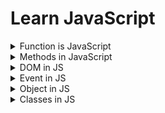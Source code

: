 # **Learn JavaScript**
<details>
<summary>Function is JavaScript</summary>
<br>
A JavaScript function is a block of code designed to perform a particular task. A JavaScript function is executed when "something" invokes it (calls it).

+ Function Used for reduced the redundancy.

**Define Function:**
```js
function functionName(){
    //do some work
}

//Example
function myFunction() {
    console.log("Welcome to CodeMod.");
    console.log("We are learning JS");
}
myFunction();
```
```js
function functionName(param1,param2..){
    //do some work
}

//Example
let message = "My name is Shakil."
function withParameter(message){
    console.log(message);
}
withParameter(message);
```
**Function Call:**
```js
functionName();
```
</details>

<details>
<summary>Methods in JavaScript</summary>
<br>

+ forEach
+ Map
+ **Filter:** Creates a new array of elements that give true for a condition/filter.
  Eg: all Even elements
+ **Reduce:** Performs some operations & reduces the array to a single value. It returns that single value.
</details>

<details>

  <summary>DOM in JS</summary>

  When a web page is loaded, the browser creates a Document Object Model (DOM) of the page.

  ### **DOM Manipulation:**
    ---
    Inside the DOM tree there are 3 types of nodes are available:

    + Text nodes
    + Comment nodes
  + Elements node
  </br>**DOM Tree Representation**
  + <code>document</code>
    + <code>Root Element(html)</code>
      + <code>Element(head)</code>
        + <code>Element(title)</code>
      + <code>Element(body)</code>
        + <code>Element(h1)</code>
        + <code>Element(a)</code>
        + <code>Element(p)</code>
  </br>
  + #### **Elements:**
    + Selecting with ID
      ```js
      document.getElementById("IdName");
      ```
    + Selecting with Class
      ```js
      document.getElementById("ClassName");
      ```
    + Selecting with Query Selector
      ```js
      document.querySelector("myId/myClass/tag");
      //return first element

      document.querySelectorAll("myId/myClass/tag");
      //return a NodeList
      ```
  + #### **Properties:**
    Using the DOM properties we can get and set the values of elements.
    + <code>**tagName:**</code> return tag for element nodes
      ```js
      let ele = document.querySelector("h1");
      console.log(ele.tagName);
      ```
    + <code>**innerText:**</code> returns the text content of the element and all its children.
    + <code>**innerHTML:**</code> The Element property innerHTML gets or sets the HTML contained within the element. It returns the plain text or HTML contents in the element.
      + Get the HTML content of an elements:
          ```js
          let myhtml = document.getElementById("myId").innerHTML;
          ```
      + Change the HTML content of an element:
          ```js
          document.getElementById("myId").innerHTML = "I have changed!";
          ```
      + Delete the HTML content of a element:
          ```js
          document.getElementById("myId").innerHTML = "";
          ```
    + <code>**textContent:**</code> returns textual content even for hidden elements.
  + **Attributes:**
    + <code>node.style:</code> The style property returns the values of an element's style attribute.
      ```js
      //Change the color of <p> tag text.
      let elements = document.querySelector("p");
      elements.style.color = "red";

      //Change the background color
      document.querySelector("div").style.background="red";

      //Access by ID 
      document.getElementById("btn").style.background="green";
      ```
    + <code>node.classList.add():</code> Used to add the CSS attribute class into any node.
      ```js
      let myP = document.querySelector('.myP');
      myP.classList.add("newClass");
      ```
  + **Create Element:**
    + <code>node.createElement(ele):</code> Create new element inside any node in JS.
      ```js
      let newHeading = document.createElement("h1");
      newHeading.innerHTML = "Hi, This is Prepend";
      ```
  + **Insert Elements:**
    + <code>node.append(el):</code>Add the element at the end of node inside any element.
      ```js
      //Add new button inside the div
      let div = document.querySelector("div");
      div.append(newBtn);
      ```
    + <code>node.prepend(el):</code>Add the element at the start of node inside any element.
      ```js
      //Add heading inside the body
      let newHeading = document.createElement("h1");
      newHeading.innerHTML = "Hi, This is Prepend";

      document.querySelector("body").prepend(newHeading);
      ```
    + <code>node.before(el):</code> Add the element before any node
      ```js
      //---Add element at the before of any node 
      let newBtn = document.createElement("button");
      newBtn.innerText = "Add Before!";

      document.querySelector("div").before(newBtn);
      ```
    + <code>node.after(el):</code> Add the element after any node
      ```js
      //---Add element at the after of any node 
      let newBtn = document.createElement("button");
      newBtn.innerText = "Add After!";

      document.querySelector("div").after(newBtn);
      ```
  + **Delete Element:**
    + <code>node.remove(el):</code> Used to remove any node into the javascript.
      ```js
      let pRem = document.querySelector("div");
      pRem.remove();
      ```
</details>

<details>
<summary>Event in JS</summary>

  The change in the state of an object is known as an Event. Events are fired to notify code of "interesting changes" that may affect code execution.

  + Mouse Events (click, double click etc.)
  + Keyboard events (keypress, keyup, keydown)
  + Form events (submit etc).
  + Print event & many more

  ### **Sepecial Point:**
  ---
  + When using inline event handling (define directly into the HTML) and a JavaScript event handler for the same event, the JavaScript event handler will take precedence and be executed. 
### **Event Handling:**
---
+ <code>onclick():</code> The onclick() event handler in JavaScript is used to execute code or functions when a user clicks on a specified HTML element.
  ```js
  //--Handling by JS
  let btn1 = document.querySelector('#btn1');
  btn1.onclick = () => {
      console.log("Button was clicked.");
  };

  //--Method 2 inside HTML
  <button onclick="alert('Button was clicked');">Click me!</button>
  ```
+ <code>ondbclick():</code> This event handler is triggered when a user double-clicks on a specified HTML element.
  ```js
  <button id="myButton" ondblclick="alert('Button was clicked')">Double-click me</button>
  ```
+ <code>onmouseover():</code> This event handler is triggered when the mouse pointer enters the area of a specified HTML element.
  ```js
  let box = document.querySelector('.box');
  box.onmouseover = () => {
      console.log("You are inside div.")
  };

  //--Method 2 inside HTML
  <div onmouseover="console.log('You are inside div')">This is a div area box</div>
  ```
### **Event Object:**
---
It is a special object that has deails about the event. All event handlers have access to the Event Object's properties and methods.
```js
node.event = (e) => {
  //handle here
}

//Example
let btn = document.querySelector("#btn");

btn.onclick = (evt) => {
  console.log(evt);
  console.log(evt.type);
  console.log(evt.target);
  console.log(evt.clientX, event.clientY);
}
```

### **Event Listeners:**
---
Event listeners in JavaScript are used to respond to events that occur on HTML elements, such as user interactions like clicks, keypresses, or mouse movements.
+ <code>addEventListner:</code>The addEventListener method is used to attach an event handler function to an HTML element. It takes two main arguments: the type of the event (e.g., 'click', 'keydown', 'mouseover') and the function to be executed when the event occurs.
  ```js
  let btn1 = document.querySelector("#btn1");

  btn1.addEventListener("click", () => {
    console.log("Button 1 was clicked");
  })
  ```
+ <code>Event Object:</code>When an event occurs, a special object called the "event object" is created. It contains information about the event, such as the type of the event, the target element, and any additional data related to the event.
  ```js
  let btn1 = document.querySelector("#btn1");

  btn1.addEventListener("click", (evt) => {
    console.log(evt);
    console.log(evt.type);
    console.log(evt.target);
  })
  ```
+ <code>removeEventListner:</code>You can remove an event listener using the removeEventListener method. It requires the same arguments as addEventListener: the type of the event and the function reference.
  ```js
  element.removeEventListener('click', myEventHandler);
  ```
</details>

<details>
<summary>Object in JS</summary>

A JavaScript object is an entity having state and behavior (properties and method). JS objects have a special property called prototype.
```js
//Simple object example in js
let person = {
  name: "John",
  age: 30,
  job: "Developer"
};
console.log(person.name);
```
Function inside the object
```js
const myObject = {
    //--Function written method-1
    objFunc() {
        console.log("This is object function.");
    },
    //--Function written method-2
    objFunc2: function () {
        console.log("This is another object function.");
    },
};
console.log(myObject.objFunc());
console.log(myObject.objFunc2());
```
### **Prototype:**
In JavaScript, we can use one object's functions/ methods/ properties in another object by setting it as a prototype.
If objects & prototype have same method, that time object's method will be used.
```js
firstObject.__proto__ == secondObject;
```
</details>

<details>
<summary>Classes in JS</summary>

Class is a program-code template for creating objects. Those objects will have some state (variables) & some behaviour (functions) inside it.
```js
//Structure
class MyClass {
  constructor() {...}
  myMethod() {...}
}

let myObj = new MyClass();
```
Example:
```js
class ToyotaCar {
    start() {
        console.log("Car Start");
    }
    stop() {
        console.log("Car Stop")
    }
}
let fortuner = new ToyotaCar();
console.log(fortuner.start());
```

### **Inheritance:**
---
+ Inheritance is passing down properties & methods from parent class to child class.
+ If child & Parent have same method, childs method will be used.
  ```js
  //Syntax
  class Parent {

  }

  class Child extends Parent {

  }
  ```
  Example:

  ```js
  class Person {
    eat() {
      console.log("Eat");
    }

    slppe() {
      console.log("Sleep");
    }
  }
  //Inherite 
  class Engineer extends Person {
    work() {
      console.log("Solve problems");
    }
  }
  let shakilObj = new Engineer();
  console.log(shakilObj.eat());
  console.log(shakilObj.work());
  ```

### **Super Keyword:**
---
The super keyword is used to call the constructor of its parent class to access the parent's properties and methods.
</details>